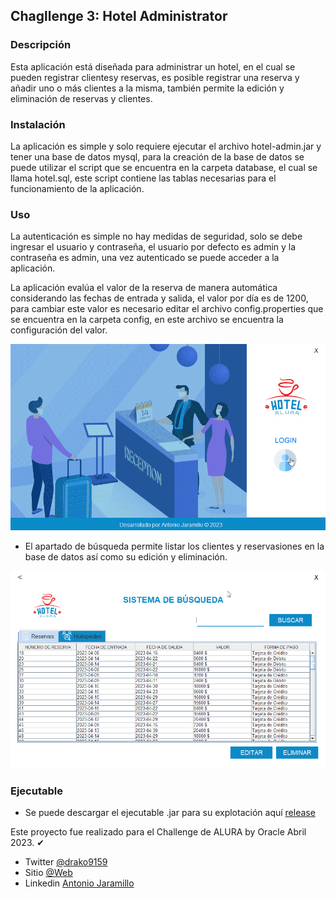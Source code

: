 ## Chagllenge 3: Hotel Administrator

### Descripción

Esta aplicación está diseñada para administrar un hotel, en el cual se pueden registrar clientesy reservas, es posible registrar una reserva y añadir uno o más clientes a la misma, también permite la edición y eliminación de reservas y clientes.

### Instalación

La aplicación es simple y solo requiere ejecutar el archivo hotel-admin.jar y tener una base de datos mysql, para la creación de la base de datos se puede utilizar el script que se encuentra en la carpeta database, el cual se llama hotel.sql, este script contiene las tablas necesarias para el funcionamiento de la aplicación.

### Uso

La autenticación es simple no hay medidas de seguridad, solo se debe ingresar el usuario y contraseña, el usuario por defecto es admin y la contraseña es admin, una vez autenticado se puede acceder a la aplicación.

La aplicación evalúa el valor de la reserva de manera automática considerando las fechas de entrada y salida, el valor por día es de 1200, para cambiar este valor es necesario editar el archivo config.properties que se encuentra en la carpeta config, en este archivo se encuentra la configuración del valor.

![firtsgit](./lib/gif1.gif)

- El apartado de búsqueda permite listar los clientes y reservasiones en la base de datos así como su edición y eliminación.

![firtspng](./lib/img1.png)

### Ejecutable

- Se puede descargar el ejecutable .jar para su explotación aquí [release](https://github.com/Drako9159/hotel-administrator/releases/tag/hotel-admin1.2)


Este proyecto fue realizado para el Challenge de ALURA by Oracle Abril 2023. ✔


- Twitter [@drako9159](https://twitter.com/Drako9159)
- Sitio [@Web](https://www.drako.icu)
- Linkedin [Antonio Jaramillo](https://www.linkedin.com/in/antonio-jaramillo-099a77250)